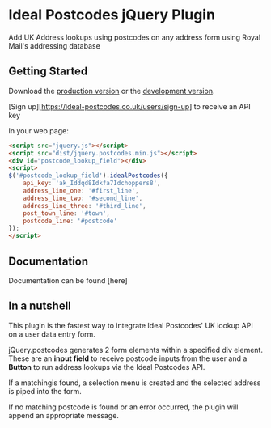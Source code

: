 # Ideal Postcodes jQuery Plugin

Add UK Address lookups using postcodes on any address form using Royal Mail's addressing database

## Getting Started
Download the [production version][min] or the [development version][max].

[min]: https://raw.github.com/ideal-postcodes/jquery.postcodes/master/dist/jquery.postcodes.min.js
[max]: https://raw.github.com/ideal-postcodes/jquery.postcodes/master/dist/jquery.postcodes.js

[Sign up][https://ideal-postcodes.co.uk/users/sign-up] to receive an API key

In your web page:

```html
<script src="jquery.js"></script>
<script src="dist/jquery.postcodes.min.js"></script>
<div id="postcode_lookup_field"></div>	
<script>
$('#postcode_lookup_field').idealPostcodes({
	api_key: 'ak_Iddqd8Idkfa7Idchoppers8',
	address_line_one: '#first_line',	
	address_line_two: '#second_line',					
	address_line_three: '#third_line',
	post_town_line: '#town',
	postcode_line: '#postcode'
});
</script>
```

## Documentation
Documentation can be found [here]

## In a nutshell

This plugin is the fastest way to integrate Ideal Postcodes' UK lookup API on a user data entry form.

jQuery.postcodes generates 2 form elements within a specified div element. These are an **input field** to receive postcode inputs from the user and a **Button** to run address lookups via the Ideal Postcodes API.

If a matchingis found, a selection menu is created and the selected address is piped into the form.

If no matching postcode is found or an error occurred, the plugin will append an appropriate message.
